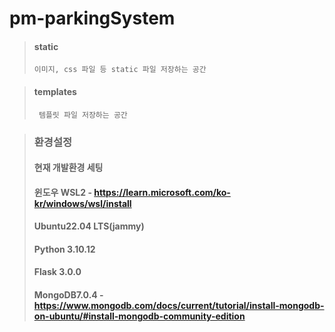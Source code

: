 # pm-parkingSystem


> #### static
> `이미지, css 파일 등 static 파일 저장하는 공간`

> #### templates
> ` 템플릿 파일 저장하는 공간`

> ### 환경설정
> #### 현재 개발환경 세팅
> #### 윈도우 WSL2 - https://learn.microsoft.com/ko-kr/windows/wsl/install
> #### Ubuntu22.04 LTS(jammy)
> #### Python 3.10.12
> #### Flask 3.0.0
> #### MongoDB7.0.4 - https://www.mongodb.com/docs/current/tutorial/install-mongodb-on-ubuntu/#install-mongodb-community-edition
